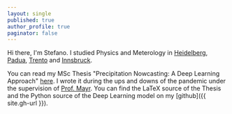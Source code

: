 ```yaml
---
layout: single
published: true
author_profile: true
paginator: false
---
```


Hi there, I'm Stefano. I studied Physics and Meterology in [Heidelberg](https://goo.gl/maps/DSahwZhXrt2cuiW17), [Padua](https://goo.gl/maps/VV1oiETwKJPTrdjS6), [Trento](https://goo.gl/maps/N367xhRArai7VNAa9) and [Innsbruck](https://goo.gl/maps/ajT8SEwosVppEMYD8). 

You can read my MSc Thesis "Precipitation Nowcasting: A Deep Learning Approach" [here](https://diglib.uibk.ac.at/ulbtirolhs/content/titleinfo/7782855). I wrote it during the ups and downs of the pandemic under the supervision of [Prof. Mayr](https://www.uibk.ac.at/acinn/people/georg-mayr.html.en). You can find the LaTeX source of the Thesis and the Python source of the Deep Learning model on my [github]({{ site.gh-url }}).
